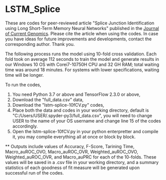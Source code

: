 # LSTM_Splice

These are codes for peer-reviewed article "Splice Junction Identification using Long Short-Term Memory Neural Networks" published in the [Journal of Current Genomics](https://www.eurekaselect.com/197164/article). Please cite the article when using the codes. In case you have ideas for future improvements and developments, contact the corresponding author. Thank you.  

The following process runs the model using 10-fold cross validation. Each fold took on average 112 seconds to train the model and generate results in our Windows 10 OS with Corei7-10750H CPU and 32 GH RAM; total waiting time was around 18 minutes. For systems with lower specifications, waiting time will be longer.  

To run the codes,  
1. You need Python 3.7 or above and TensorFlow 2.3.0 or above,  
2. Download the "full_data.csv" data,  
3. Download the "lstm-splice-10fCV.py" codes,  
4. Place both the data and codes in your working directory, default is "C:/Users/USER/.spyder-py3/full_data.csv", you will need to change USER to the name of your OS username and change line 15 of the codes accordingly.  
5. Open the lstm-splice-10fCV.py in your python enterpretter and compile it, you may complie everything all at once or block by block.  

** Outputs include values of Accuracy, F-Score, Tarining Time, Macro_auROC_OVO, Macro_auROC_OVR, Weighted_auROC_OVO, Weighted_auROC_OVR, and Macro_auPRC for each of the 10-folds. These values will be saved in a .csv file in your working directory, and a summary statistics of each goodness of fit measure will be generated upon successful run of the codes.  
